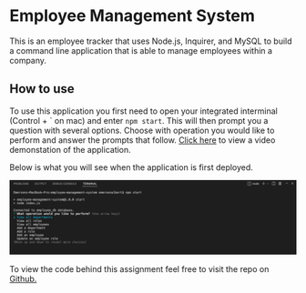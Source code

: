 # Employee Management System

This is an employee tracker that uses Node.js, Inquirer, and MySQL to build a command line application that is able to manage employees within a company. 

## How to use

To use this application you first need to open your integrated interminal (Control + \` on mac) and enter `npm start`.
This will then prompt you a question with several options. Choose with operation you would like to perform and answer the prompts that follow. [Click here](https://drive.google.com/file/d/1rIkfKZQvqJIy3bqvyxkca9rtyWJbULaB/view) to view a video demonstation of the application.

Below is what you will see when the application is first deployed.

![EmployeeTrackerScreenshot](./asset/img/EmployeeTrackerSS.png)

To view the code behind this assignment feel free to visit the repo on [Github.](https://github.com/E-Albert/employee-management-system)


